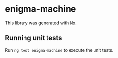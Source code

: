 # enigma-machine

This library was generated with [Nx](https://nx.dev).

## Running unit tests

Run `ng test enigma-machine` to execute the unit tests.
